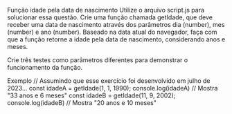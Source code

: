 Função idade pela data de nascimento
Utilize o arquivo script.js para solucionar essa questão.
Crie uma função chamada getIdade, que deve receber uma data de nascimento através dos parâmetros dia (number), mes (number) e ano (number). Baseado na data atual do navegador, faça com que a função retorne a idade pela data de nascimento, considerando anos e meses.

Crie três testes como parâmetros diferentes para demonstrar o funcionamento da função.

Exemplo
// Assumindo que esse exercício foi desenvolvido em julho de 2023...
const idadeA = getIdade(1, 1, 1990);
console.log(idadeA) // Mostra "33 anos e 6 meses"
const idadeB = getIdade(11, 9, 2002);
console.log(idadeB) // Mostra "20 anos e 10 meses"
